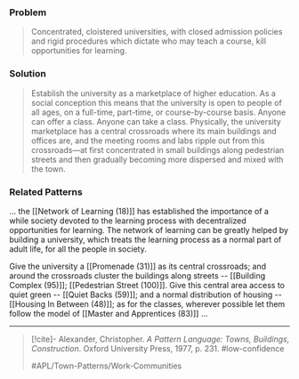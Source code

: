 ### Problem
>Concentrated, cloistered universities, with closed admission policies and rigid procedures which dictate who may teach a course, kill opportunities for learning.

### Solution
>Establish the university as a marketplace of higher education. As a social conception this means that the university is open to people of all ages, on a full-time, part-time, or course-by-course basis. Anyone can offer a class. Anyone can take a class. Physically, the university marketplace has a central crossroads where its main buildings and offices are, and the meeting rooms and labs ripple out from this crossroads—at first concentrated in small buildings along pedestrian streets and then gradually becoming more dispersed and mixed with the town.

### Related Patterns
... the [[Network of Learning (18)]] has established the importance of a while society devoted to the learning process with decentralized opportunities for learning. The network of learning can be greatly helped by building a university, which treats the learning process as a normal part of adult life, for all the people in society.

Give the university a [[Promenade (31)]] as its central crossroads; and around the crossroads cluster the buildings along streets -- [[Building Complex (95)]]; [[Pedestrian Street (100)]]. Give this central area access to quiet green -- [[Quiet Backs (59)]]; and a normal distribution of housing -- [[Housing In Between (48)]]; as for the classes, wherever possible let them follow the model of [[Master and Apprentices (83)]] ...

---

> [!cite]- Alexander, Christopher. _A Pattern Language: Towns, Buildings, Construction_. Oxford University Press, 1977, p. 231.
> #low-confidence
>
> #APL/Town-Patterns/Work-Communities
